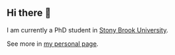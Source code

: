 ## Hi there 👋

I am currently a PhD student in [Stony Brook University](https://stonybrook.edu/).

See more in [my personal page](https://andrewsher.github.io/).

<!--
**Andrewsher/Andrewsher** is a ✨ _special_ ✨ repository because its `README.md` (this file) appears on your GitHub profile.

Here are some ideas to get you started:

- 🔭 I’m currently working on ...
- 🌱 I’m currently learning ...
- 👯 I’m looking to collaborate on ...
- 🤔 I’m looking for help with ...
- 💬 Ask me about ...
- 📫 How to reach me: ...
- 😄 Pronouns: ...
- ⚡ Fun fact: ...
-->
